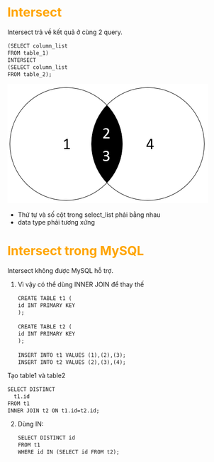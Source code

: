 <h1 style="color:orange">Intersect</h1>
Intersect trả về kết quả ở cùng 2 query.

    (SELECT column_list 
    FROM table_1)
    INTERSECT
    (SELECT column_list
    FROM table_2);
![intersect1](../img/intersect1.png)
- Thứ tự và số cột trong select_list phải bằng nhau
- data type phải tương xứng
<h1 style="color:orange">Intersect trong MySQL</h1>
Intersect không được MySQL hỗ trợ. 

1. Vì vậy có thể dùng INNER JOIN để thay thế

       CREATE TABLE t1 (
       id INT PRIMARY KEY
       );

       CREATE TABLE t2 (
       id INT PRIMARY KEY
       );

       INSERT INTO t1 VALUES (1),(2),(3);
       INSERT INTO t2 VALUES (2),(3),(4);
Tạo table1 và table2

    SELECT DISTINCT 
      t1.id 
    FROM t1
    INNER JOIN t2 ON t1.id=t2.id;

2. Dùng IN:

       SELECT DISTINCT id
       FROM t1
       WHERE id IN (SELECT id FROM t2);
